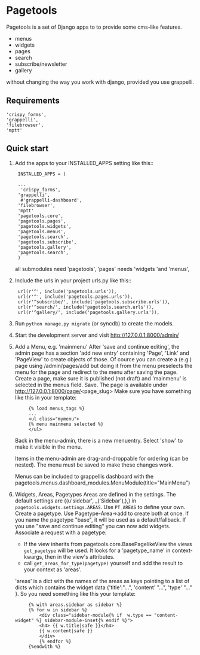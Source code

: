 Pagetools
=========

Pagetools is a set of Django apps to to provide some cms-like features.

-   menus
-   widgets
-   pages
-   search
-   subscribe/newsletter
-   gallery

without changing the way you work with django, provided you use grappelli.

Requirements
------------

    'crispy_forms',
    'grappelli',
    'filebrowser',
    'mptt'


Quick start
-----------

1. Add the apps to your INSTALLED_APPS setting like this::

        INSTALLED_APPS = (

        ...
         'crispy_forms',
        'grappelli',
         #'grappelli-dashboard',
        'filebrowser',
        'mptt'
        'pagetools.core',
        'pagetools.pages',
        'pagetools.widgets',
        'pagetools.menus',
        'pagetools.search',
        'pagetools.subscribe',
        'pagetools.gallery',
        'pagetools.search',
        )

     all submodules need 'pagetools',
     'pages' needs 'widgets 'and 'menus',


2. Include the urls in your project urls.py like this::

        url(r'^', include('pagetools.urls')),
        url(r'^', include('pagetools.pages.urls')),
        url(r'^subscribe/', include('pagetools.subscribe.urls')),
        url(r'^search/', include('pagetools.search.urls')),
        url(r'^gallery/', include('pagetools.gallery.urls')),

3. Run `python manage.py migrate` (or syncdb) to create the  models.

4. Start the development server and visit http://127.0.0.1:8000/admin/

5. Add a Menu, e.g. 'mainmenu'
     After 'save and continue editing', the admin page has a section 'add new entry' containing  'Page', 'Link' and  'PageView' to create objects of those.
     Of cource you can create a (e.g.) page using /admin/pages/add but doing it from the menu  preselects the menu
     for the page and redirect to the menu after saving the page.
     Create a page, make sure it is published (not draft) and 'mainmenu' is selected  in the menus field. Save.
     The page is available under http://127.0.0.1:8000/page/<page_slug>
     Make sure you have something like this in your template:

            {% load menus_tags %}
            ...
            <ul class="mymenu">
            {% menu mainmenu selected %}
            </ul>

     Back in the menu-admin, there is a new menuentry. Select 'show' to make it visible in the menu.

     Items in the menu-admin are drag-and-droppable for ordering (can be nested).
     The menu must be saved to make these changes work.

     Menus can be included to grappellis dashboard with the
     pagetools.menus.dashboard_modules.MenuModule(title="MainMenu")

6. Widgets, Areas, Pagetypes
    Areas are defined in the settings. The default settings are
            ((u'sidebar', _('Sidebar'),),)
    in `pagetools.widgets.settings.AREAS`.
    Use `PT_AREAS` to define your own.
    Create a pagetype. Use Pagetype-Area->add to create both at once.
    If you name the pagetype "base", it  will be used as a default/fallback.
    If you use "save and continue editing" you can now add widgets.
    Associate a request with a pagetype:
    - If the view inherits from pagetools.core.BasePagelikeView the views `get_pagetype`
      will be used. It looks for a 'pagetype_name' in context-kwargs, then in the view's attributes.
    - call `get_areas_for_type(pagetype)` yourself and add the result to your context as 'areas'.

    'areas' is a dict with the names of the areas as keys pointing to a list of dicts
    which contains the widget data {'title':"...", 'content' "...", 'type' "..." }.
    So you need something like this your template:

            {% with areas.sidebar as sidebar %}
            {% for w in sidebar %}
                <div class="sidebar-module{% if  w.type == "content-widget" %} sidebar-module-inset{% endif %}">
                <h4> {{ w.title|safe }}</h4>
                {{ w.content|safe }}
                </div>
                {% endfor %}
            {%endwith %}








































